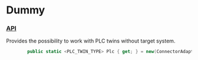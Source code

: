 # Dummy

### [API](../../api/Ix.Connector/Ix.Connector/DummyConnector.md)

Provides the possibility to work with PLC twins without target system.

~~~C#
        public static <PLC_TWIN_TYPE> Plc { get; } = new(ConnectorAdapterBuilder.Build().CreateDummy());
~~~
